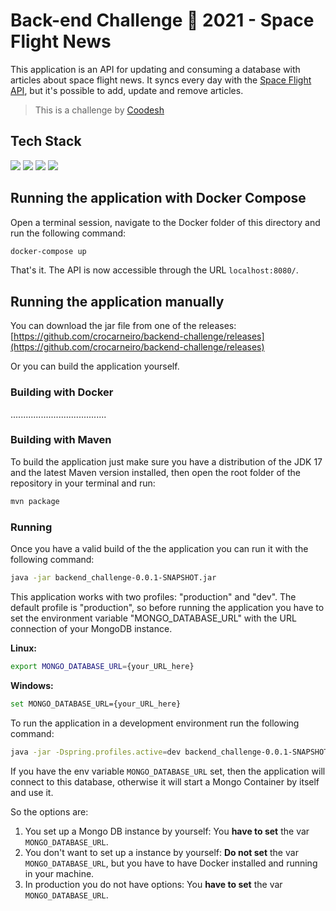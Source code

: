 # Back-end Challenge 🏅 2021 - Space Flight News

This application is an API for updating and consuming a database with articles about space flight news. It syncs every day with the [Space Flight API](https://spaceflightnewsapi.net/), but it's possible to add, update and remove articles.

> This is a challenge by [Coodesh](https://coodesh.com/)

## Tech Stack
![](https://img.shields.io/badge/Java-ED8B00?style=for-the-badge&logo=java&logoColor=white)
![](https://img.shields.io/badge/Spring-6DB33F?style=for-the-badge&logo=spring&logoColor=white)
![](https://img.shields.io/badge/MongoDB-4EA94B?style=for-the-badge&logo=mongodb&logoColor=white)
![](https://img.shields.io/badge/Heroku-430098?style=for-the-badge&logo=heroku&logoColor=white)

## Running the application with Docker Compose
Open a terminal session, navigate to the Docker folder of this directory and run the following command:
```sh
docker-compose up
```

That's it. The API is now accessible through the URL `localhost:8080/`.

## Running the application manually
You can download the jar file from one of the releases: [https://github.com/crocarneiro/backend-challenge/releases](https://github.com/crocarneiro/backend-challenge/releases)

Or you can build the application yourself.

### Building with Docker
......................................


### Building with Maven
To build the application just make sure you have a distribution of the JDK 17 and the latest Maven version installed, then open the root folder of the repository in your terminal and run:

```sh
mvn package
```

### Running
Once you have a valid build of the the application you can run it with the following command:

```sh
java -jar backend_challenge-0.0.1-SNAPSHOT.jar
```

This application works with two profiles: "production" and "dev". The default profile is "production", so before running the application you have to set the environment variable "MONGO_DATABASE_URL" with the URL connection of your MongoDB instance.

**Linux:**
```sh
export MONGO_DATABASE_URL={your_URL_here}
```

**Windows:**
```sh
set MONGO_DATABASE_URL={your_URL_here}
```

To run the application in a development environment run the following command:
```sh
java -jar -Dspring.profiles.active=dev backend_challenge-0.0.1-SNAPSHOT.jar # You may change the jar name according to the version
```

If you have the env variable `MONGO_DATABASE_URL` set, then the application will connect to this database, otherwise it will start a Mongo Container by itself and use it.

So the options are:
1. You set up a Mongo DB instance by yourself: You **have to set** the var `MONGO_DATABASE_URL`.
2. You don't want to set up a instance by yourself: **Do not set** the var `MONGO_DATABASE_URL`, but you have to have Docker installed and running in your machine.
3. In production you do not have options: You **have to set** the var `MONGO_DATABASE_URL`.